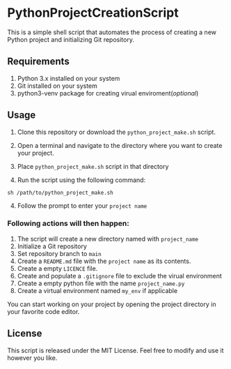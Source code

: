 # PythonProjectCreationScript

This is a simple shell script that automates the process of creating a new Python project and initializing Git repository.

## Requirements
1. Python 3.x installed on your system
2. Git installed on your system
3. python3-venv package for creating virual enviroment(*optional*)

## Usage
1. Clone this repository or download the `python_project_make.sh` script.

2. Open a terminal and navigate to the directory where you want to create your project.

3. Place `python_project_make.sh` script in that directory 

3. Run the script using the following command:
```
sh /path/to/python_project_make.sh
```
4. Follow the prompt to enter your `project name`

### Following actions will then happen:
1. The script will create a new directory named with `project_name` 
2. Initialize a Git repository 
3. Set repository branch to `main`
4. Create a `README.md` file with the `project name` as its contents.
5. Create a empty `LICENCE` file.
6. Create and populate a `.gitignore` file to exclude the virual environment
7. Create a empty python file with the name `project_name.py`
8. Create a virtual environment named `my_env` if applicable

You can start working on your project by opening the project directory in your favorite code editor.

## License
This script is released under the MIT License. Feel free to modify and use it however you like.
